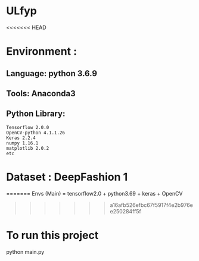 # ULfyp

<<<<<<< HEAD
# Environment :

## Language: python 3.6.9

## Tools: Anaconda3

## Python Library:
    Tensorflow 2.0.0
    OpenCV-python 4.1.1.26
    Keras 2.2.4
    numpy 1.16.1
    matplotlib 2.0.2
    etc



# Dataset : DeepFashion 1
=======
Envs (Main) = tensorflow2.0 + python3.69 + keras + OpenCV
>>>>>>> a16afb526efbc67f5917f4e2b976ee250284ff5f

# To run this project

python main.py 

